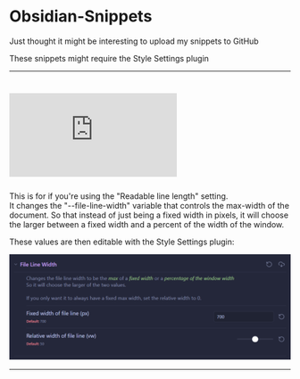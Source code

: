 # Obsidian-Snippets
Just thought it might be interesting to upload my snippets to GitHub

These snippets might require the Style Settings plugin

---

# ![File Line Width](https://github.com/Rothinnpanna/obsidian-snippets/blob/main/snippets/file-line-width.css)

This is for if you're using the "Readable line length" setting.<br>
It changes the "--file-line-width" variable that controls the max-width of the document. So that instead of just being a fixed width in pixels, it will choose the larger between a fixed width and a percent of the width of the window.

These values are then editable with the Style Settings plugin:

![](./images/fileLineWidth-settings.png)

---
